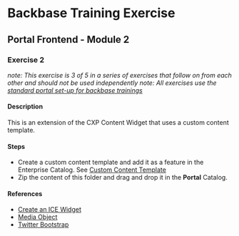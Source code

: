 # Backbase Training Exercise

## Portal Frontend - Module 2

### Exercise 2

_note: This exercise is 3 of 5 in a series of exercises that follow on from each other and should not be used independently_
_note: All exercises use the [standard portal set-up for backbase trainings](https://my.backbase.com/resources/how-to-guides/getting-your-first-launchpad-based-portal-set-up/)_

#### Description

This is an extension of the CXP Content Widget that uses a custom content template.

#### Steps

 - Create a custom content template and add it as a feature in the Enterprise Catalog. See [Custom Content Template](../pf2e2-feature-custom-content-template)
 - Zip the content of this folder and drag and drop it in the **Portal** Catalog.

#### References

 - [Create an ICE Widget](https://my.backbase.com/docs/product-documentation/documentation/portal/5.6.1/icewidgets_customize.html)
 - [Media Object](http://getbootstrap.com/components/#media)
 - [Twitter Bootstrap](http://getbootstrap.com/)
